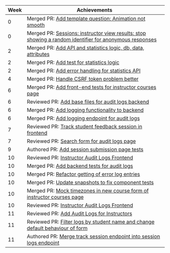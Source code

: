 Week | Achievements
---- | ------------
0 | Merged PR: [Add template question: Animation not smooth](https://github.com/TEAMMATES/teammates/pull/10889)
0 | Merged PR: [Sessions: instructor view results: stop showing a random identifier for anonymous responses](https://github.com/TEAMMATES/teammates/pull/10890)
2 | Merged PR: [Add API and statistics logic, db, data, attributes](https://github.com/t-cheepeng/teammates/pull/26)
2 | Merged PR: [Add test for statistics logic](https://github.com/t-cheepeng/teammates/pull/32)
2 | Merged PR: [Add error handling for statistics API](https://github.com/t-cheepeng/teammates/pull/33)
4 | Merged PR: [Handle CSRF token problem better](https://github.com/TEAMMATES/teammates/pull/10951)
6 | Merged PR: [Add front-end tests for instructor courses page](https://github.com/TEAMMATES/teammates/pull/10967)
6 | Reviewed PR: [Add base files for audit logs backend](https://github.com/TEAMMATES/teammates/pull/10978)
6 | Merged PR: [Add logging functionality to backend](https://github.com/TEAMMATES/teammates/pull/10984)
6 | Merged PR: [Add logging endpoint for audit logs](https://github.com/TEAMMATES/teammates/pull/10985)
7 | Reviewed PR: [Track student feedback session in frontend](https://github.com/TEAMMATES/teammates/pull/11005)
7 | Reviewed PR: [Search form for audit logs page](https://github.com/TEAMMATES/teammates/pull/11006)
9 | Authored PR: [Add session submission page tests](https://github.com/TEAMMATES/teammates/pull/11044)
10 | Reviewed PR: [Instructor Audit Logs Frontend](https://github.com/TEAMMATES/teammates/pull/11047)
10 | Merged PR: [Add backend tests for audit logs](https://github.com/TEAMMATES/teammates/pull/11048)
10 | Merged PR: [Refactor getting of error log entries](https://github.com/TEAMMATES/teammates/pull/11050)
10 | Merged PR: [Update snapshots to fix component tests](https://github.com/TEAMMATES/teammates/pull/11052)
10 | Merged PR: [Mock timezones in new course form of instructor courses page](https://github.com/TEAMMATES/teammates/pull/11057)
10 | Reviewed PR: [Instructor Audit Logs Frontend](https://github.com/TEAMMATES/teammates/pull/11047)
11 | Reviewed PR: [Add Audit Logs for Instructors](https://github.com/TEAMMATES/teammates/pull/11074)
11 | Reviewed PR: [Filter logs by student name and change default behaviour of form](https://github.com/TEAMMATES/teammates/pull/11076)
11 | Authored PR: [Merge track session endpoint into session logs endpoint](https://github.com/TEAMMATES/teammates/pull/11082)
